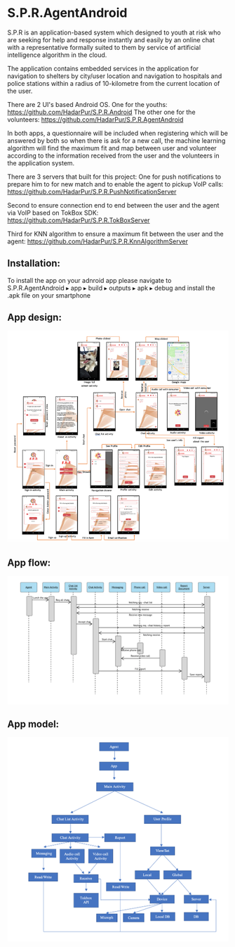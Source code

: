 # S.P.R.AgentAndroid

S.P.R is an application-based system which designed to youth at risk who are seeking for help and response instantly and easily by an online chat with a representative formally suited to them by service of artificial intelligence algorithm in the cloud. 

The application contains embedded services in the application for navigation to shelters by city/user location and navigation to hospitals and police stations within a radius of 10-kilometre from the current location of the user.

There are 2 UI's based Android OS.
One for the youths: https://github.com/HadarPur/S.P.R.Android
The other one for the volunteers: https://github.com/HadarPur/S.P.R.AgentAndroid

In both apps, a questionnaire will be included when registering which will be answered by both so when there is ask for a new call, the machine learning algorithm will find the maximum fit and map between user and volunteer according to the information received from the user and the volunteers in the application system. 

There are 3 servers that built for this project:
One for push notifications to prepare him to for new match and to enable the agent to pickup VoIP calls: https://github.com/HadarPur/S.P.R.PushNotificationServer

Second to ensure connection end to end between the user and the agent via VoIP based on TokBox SDK: https://github.com/HadarPur/S.P.R.TokBoxServer

Third for KNN algorithm to ensure a maximum fit between the user and the agent: https://github.com/HadarPur/S.P.R.KnnAlgorithmServer

## Installation:

To install the app on your adnroid app please navigate to S.P.R.AgentAndroid⁩ ▸ ⁨app⁩ ▸ ⁨build⁩ ▸ ⁨outputs⁩ ▸ ⁨apk⁩ ▸ ⁨debug⁩ and install the .apk file on your smartphone


## App design:

<img src="https://github.com/HadarPur/S.P.R.AgentAndroid/blob/master/agentApp.png" />

## App flow:

<img src="https://github.com/HadarPur/S.P.R.AgentAndroid/blob/master/agentFlow.png" />

## App model:

<img src="https://github.com/HadarPur/S.P.R.AgentAndroid/blob/master/agentModelApp.png" />

